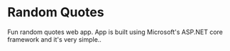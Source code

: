 # Random Quotes
Fun random quotes web app.  App is built using Microsoft's ASP.NET core framework and it's very simple..
